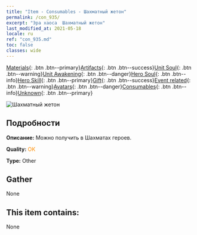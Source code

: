 ```yaml
---
title: "Item - Consumables - Шахматный жетон"
permalink: /con_935/
excerpt: "Эра хаоса  Шахматный жетон"
last_modified_at: 2021-05-18
locale: ru
ref: "con_935.md"
toc: false
classes: wide
---
```

 [Materials](/ItemsRU/){: .btn .btn--primary}[Artifacts](/ItemsRU/Artifacts/){: .btn .btn--success}[Unit Soul](/ItemsRU/UnitSoul/){: .btn .btn--warning}[Unit Awakening](/ItemsRU/UnitAwakening/){: .btn .btn--danger}[Hero Soul](/ItemsRU/HeroSoul/){: .btn .btn--info}[Hero Skill](/ItemsRU/HeroSkill/){: .btn .btn--primary}[Gift](/ItemsRU/Gift/){: .btn .btn--success}[Event related](/ItemsRU/Events/){: .btn .btn--warning}[Avatars](/ItemsRU/Avatars/){: .btn .btn--danger}[Consumables](/ItemsRU/Consumables/){: .btn .btn--info}[Unknown](/ItemsRU/Unknown/){: .btn .btn--primary}

 ![Шахматный жетон](/images/t/i_40023.png)

## Подробности
 **Описание:** Можно получить в Шахматах героев.

 **Quality:** <span style="color: #FF8C00">OK</span>

 **Type:** Other

## Gather

  None

## This item contains:

  None

